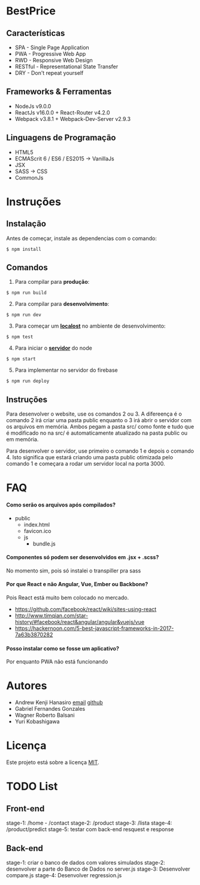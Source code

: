 # BestPrice
Características
---------------
* SPA - Single Page Application
* PWA - Progressive Web App
* RWD - Responsive Web Design
* RESTful - Representational State Transfer
* DRY - Don't repeat yourself

Frameworks & Ferramentas
------------------------
* NodeJs v9.0.0
* ReactJs v16.0.0 + React-Router v4.2.0
* Webpack v3.8.1 + Webpack-Dev-Server v2.9.3 

Linguagens de Programação
-------------------------
* HTML5
* ECMAScrit 6 / ES6 / ES2015 -> VanillaJs
* JSX
* SASS -> CSS
* CommonJs

# Instruções
Instalação
----------
Antes de começar, instale as dependencias com o comando:
```shell
$ npm install
```

Comandos
---------
1) Para compilar para **produção**:
```shell
$ npm run build
```

2) Para compilar para **desenvolvimento**:
```shell
$ npm run dev
```

3) Para começar um **[localost](http://localhost:8080)** no ambiente de desenvolvimento:
```shell
$ npm test
```

4) Para iniciar o **[servidor](http://localhost:3000)** do node
```shell
$ npm start
```

5) Para implementar no servidor do firebase
```shell
$ npm run deploy
```
Instruções
----------
Para desenvolver o website, use os comandos 2 ou 3. A difereença é o comando 2 irá criar uma pasta public enquanto o 3 irá abrir o servidor com os arquivos em memória. Ambos pegam a pasta src/ como fonte e tudo que é modificado no na src/ é automaticamente atualizado na pasta public ou em memória.

Para desenvolver o servidor, use primeiro o comando 1 e depois o comando 4. Isto significa que estará criando uma pasta public otimizada pelo comando 1 e começara a rodar um servidor local na porta 3000.

# FAQ
#### Como serão os arquivos após compilados?
- public
  - index.html
  - favicon.ico
  - js
    - bundle.js

#### Componentes só podem ser desenvolvidos em .jsx + .scss?
No momento sim, pois só instalei o transpiller pra sass

#### Por que React e não Angular, Vue, Ember ou Backbone?
Pois React está muito bem colocado no mercado.
* https://github.com/facebook/react/wiki/sites-using-react
* http://www.timqian.com/star-history/#facebook/react&angular/angular&vuejs/vue
* https://hackernoon.com/5-best-javascript-frameworks-in-2017-7a63b3870282

#### Posso instalar como se fosse um aplicativo?
Por enquanto PWA não está funcionando

# Autores
* Andrew Kenji Hanasiro [email](mailto:andrewkanasiro@gmail.com) [github](https://github.com/AndrewHanasiro)
* Gabriel Fernandes Gonzales
* Wagner Roberto Balsani
* Yuri Kobashigawa

# Licença
Este projeto está sobre a licença [MIT](https://github.com/AndrewHanasiro/bestprice/LICENSE).

# TODO List

Front-end
---------
stage-1: /home - /contact
stage-2: /product
stage-3: /lista
stage-4: /product/predict
stage-5: testar com back-end resquest e response

Back-end
--------
stage-1: criar o banco de dados com valores simulados
stage-2: desenvolver a parte do Banco de Dados no server.js
stage-3: Desenvolver compare.js
stage-4: Desenvolver regression.js